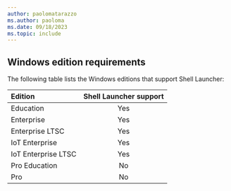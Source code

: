 ```yaml
---
author: paolomatarazzo
ms.author: paoloma
ms.date: 09/18/2023
ms.topic: include
---
```


<!--## Windows edition and licensing requirements-->

## Windows edition requirements

The following table lists the Windows editions that support Shell Launcher:

|Edition|Shell Launcher support|
|:---|:---:|
|Education|Yes|
|Enterprise |Yes|
|Enterprise LTSC|Yes|
|IoT Enterprise | Yes|
|IoT Enterprise LTSC|Yes|
|Pro Education|No|
|Pro|No|

<!--
Shell Launcher license entitlements are granted by the following licenses:

|Windows Pro/Pro Education/SE|Windows Enterprise E3|Windows Enterprise E5|Windows Education A3|Windows Education A5|
|:---:|:---:|:---:|:---:|:---:|
|No|Yes|Yes|Yes|Yes|

For more information about Windows licensing, see [Windows licensing overview](/windows/whats-new/windows-licensing).

-->